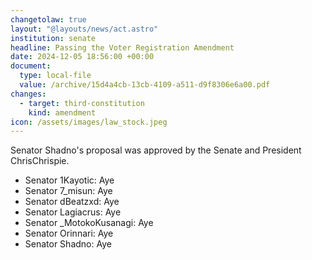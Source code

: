 ```yaml
---
changetolaw: true
layout: "@layouts/news/act.astro"
institution: senate
headline: Passing the Voter Registration Amendment
date: 2024-12-05 18:56:00 +00:00
document:
  type: local-file
  value: /archive/15d4a4cb-13cb-4109-a511-d9f8306e6a00.pdf
changes:
  - target: third-constitution
    kind: amendment
icon: /assets/images/law_stock.jpeg
---
```

Senator Shadno's proposal was approved by the Senate and President ChrisChrispie.<!--more-->

* Senator 1Kayotic: Aye
* Senator 7_misun: Aye
* Senator dBeatzxd: Aye
* Senator Lagiacrus: Aye
* Senator _MotokoKusanagi: Aye
* Senator Orinnari: Aye
* Senator Shadno: Aye
